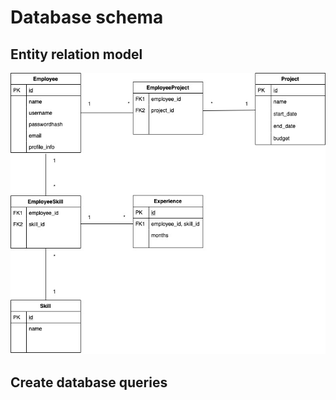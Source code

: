 # Database schema

## Entity relation model

![Database shema](https://github.com/MiguelSombrero/skill-em-all/blob/master/documentation/skill_schema.jpg)

## Create database queries